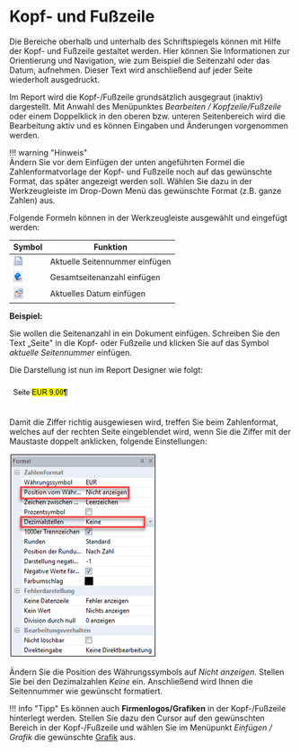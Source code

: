# Kopf- und Fußzeile

Die Bereiche oberhalb und unterhalb des Schriftspiegels können mit Hilfe der Kopf- und Fußzeile gestaltet werden. Hier können Sie Informationen zur Orientierung und Navigation, wie zum Beispiel die Seitenzahl oder das Datum, aufnehmen. Dieser Text wird anschließend auf jeder Seite wiederholt ausgedruckt.

Im Report wird die Kopf-/Fußzeile grundsätzlich ausgegraut (inaktiv) dargestellt. Mit Anwahl des Menüpunktes *Bearbeiten / Kopfzeile/Fußzeile* oder einem Doppelklick in den oberen bzw. unteren Seitenbereich wird die Bearbeitung aktiv und es können Eingaben und Änderungen vorgenommen werden.

!!! warning "Hinweis"   
    Ändern Sie vor dem Einfügen der unten angeführten Formel die Zahlenformatvorlage der Kopf- und Fußzeile noch auf das gewünschte Format, das später angezeigt werden soll. Wählen Sie dazu in der Werkzeugleiste im Drop-Down Menü das gewünschte Format (z.B. ganze Zahlen) aus.

Folgende Formeln können in der Werkzeugleiste ausgewählt und eingefügt werden:

| Symbol                    | Funktion                       |
| ------------------------- | ------------------------------ |
| ![Image](img/image57.png) | Aktuelle Seitennummer einfügen |
| ![Image](img/image58.png) | Gesamtseitenanzahl einfügen    |
| ![Image](img/image59.png) | Aktuelles Datum einfügen       |
  
**Beispiel:**

Sie wollen die Seitenanzahl in ein Dokument einfügen. Schreiben Sie den Text „Seite" in die Kopf- oder Fußzeile und klicken Sie auf das Symbol *aktuelle Seitennummer* einfügen.

Die Darstellung ist nun im Report Designer wie folgt:

![Image](img/image60.png)

Damit die Ziffer richtig ausgewiesen wird, treffen Sie beim Zahlenformat, welches auf der rechten Seite eingeblendet wird, wenn Sie die Ziffer mit der Maustaste doppelt anklicken, folgende Einstellungen:

![Image](img/image61.png)

Ändern Sie die Position des Währungssymbols auf *Nicht anzeigen*. Stellen Sie bei den Dezimalzahlen *Keine* ein. Anschließend wird Ihnen die Seitennummer wie gewünscht formatiert.

!!! info "Tipp"
    Es können auch **Firmenlogos/Grafiken** in der Kopf-/Fußzeile hinterlegt werden. Stellen Sie dazu den Cursor auf den gewünschten Bereich in der Kopf-/Fußzeile und wählen Sie im Menüpunkt *Einfügen / Grafik* die gewünschte [Grafik](../Einfuegen.md) aus.